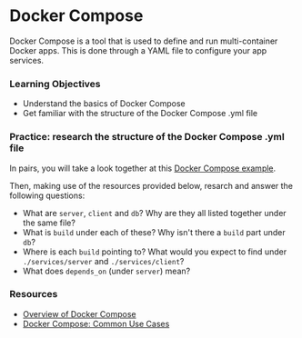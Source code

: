 # Docker Compose

Docker Compose is a tool that is used to define and run multi-container Docker apps. This is done through a YAML file to configure your app services.

### Learning Objectives
- Understand the basics of Docker Compose
- Get familiar with the structure of the Docker Compose .yml file

### Practice: research the structure of the Docker Compose .yml file

In pairs, you will take a look together at this [Docker Compose example](https://gitlab.com/makers-students/devops-course/-/tree/main/workshops/weeks-7-and-8/docker_compose.yml).

Then, making use of the resources provided below, resarch and answer the following questions:
- What are `server`, `client` and `db`? Why are they all listed together under the same file?
- What is `build` under each of these? Why isn't there a `build` part under `db`?
- Where is each `build` pointing to? What would you expect to find under `./services/server` and `./services/client`?
- What does `depends_on` (under `server`) mean?

### Resources
- [Overview of Docker Compose](https://docs.docker.com/compose/)
- [Docker Compose: Common Use Cases](https://docs.docker.com/compose/#common-use-cases)
